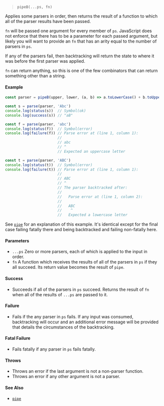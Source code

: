 <!--
 Copyright (c) 2020 Thomas J. Otterson
 
 This software is released under the MIT License.
 https://opensource.org/licenses/MIT
-->

> `pipeB(...ps, fn)`

Applies some parsers in order, then returns the result of a function to which all of the parser results have been passed.

`fn` will be passed one argument for every member of `ps`. JavaScript does not enforce that there has to be a parameter for each passed argument, but likely you will want to provide an `fn` that has an arity equal to the number of parsers in `ps`.

If any of the parsers fail, then backtracking will return the state to where it was before the first parser was applied.

`fn` can return anything, so this is one of the few combinators that can return something other than a string.

#### Example

```javascript
const parser = pipeB(upper, lower, (a, b) => a.toLowerCase() + b.toUpperCase())

const s = parse(parser, 'Abc')
console.log(status(s))  // Symbol(ok)
console.log(success(s)) // "aB"

const f = parse(parser, 'abc')
console.log(status(f))  // Symbol(error)
console.log(failure(f)) // Parse error at (line 1, column 1):
                        //
                        // abc
                        // ^
                        // Expected an uppercase letter

const t = parse(parser, 'ABC')
console.log(status(t))  // Symbol(error)
console.log(failure(t)) // Parse error at (line 1, column 1):
                        //
                        // ABC
                        // ^
                        // The parser backtracked after:
                        //
                        //   Parse error at (line 1, column 2):
                        //
                        //   ABC
                        //    ^
                        //   Expected a lowercase letter
```

See [`pipe`](pipe.md) for an explanation of this example. It's identical except for the final case failing fatally there and being backtracked and failing non-fatally here.

#### Parameters

* `...ps` Zero or more parsers, each of which is applied to the input in order.
* `fn` A function which receives the results of all of the parsers in `ps` if they all succeed. Its return value becomes the result of `pipe`.

#### Success

* Succeeds if all of the parsers in `ps` succeed. Returns the result of `fn` when all of the results of `...ps` are passed to it.

#### Failure

* Fails if the any parser in `ps` fails. If any input was consumed, backtracking will occur and an additional error message will be provided that details the circumstances of the backtracking.

#### Fatal Failure

* Fails fatally if any parser in `ps` fails fatally.

#### Throws

* Throws an error if the last argument is not a non-parser function.
* Throws an error if any other argument is not a parser.

#### See Also

* [`pipe`](pipe.md)